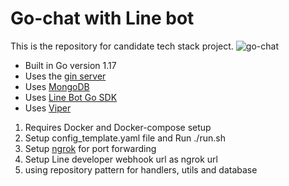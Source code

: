 # Go-chat with Line bot

This is the repository for candidate tech stack project.
![go-chat](https://user-images.githubusercontent.com/10274839/201698449-d7993bfb-49d1-4818-b7de-b3e550fde587.png)

- Built in Go version 1.17
- Uses the [gin server](https://github.com/go-chi/chi)
- Uses [MongoDB](https://github.com/mongodb/mongo-go-driver)
- Uses [Line Bot Go SDK](https://github.com/line/line-bot-sdk-go) 
- Uses [Viper](https://github.com/spf13/viper)

1. Requires Docker and Docker-compose setup
2. Setup config_template.yaml file and Run ./run.sh
3. Setup [ngrok](https://ngrok.com) for port forwarding
4. Setup Line developer webhook url as ngrok url 
5. using repository pattern for handlers, utils and database
